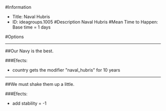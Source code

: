 #Information
 - Title: Naval Hubris
 - ID: ideagroups.1005
#Description
Naval Hubris
#Mean Time to Happen:
Base time = 1 days

#Options

___
##Our Navy is the best.

###Efects:<ul><li>country gets the modifier "naval_hubris" for 10 years</li></ul>

___
##We must shake them up a little.

###Efects:<ul><li>add stability = -1</li></ul>
